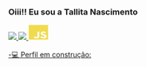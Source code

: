 ### Oiii!! Eu sou a Tallita Nascimento

<div>
  <a href="https://github.com/Talli-ns" >
  <img height='180em' src="https://github-readme-stats.vercel.app/api?username=talli-ns&show_icons=true&theme=dracula"/>
  <img height="180em" src="https://github-readme-stats.vercel.app/api/top-langs/?username=talli-ns&theme=dracula"/>
  <img aling="center" alt="Talli-js" height="30" width="40" src="https://raw.githubusercontent.com/devicons/devicon/master/icons/javascript/javascript-plain.svg">
</div>
<div style="display; inline-block"><br>
  -💻 Perfil em construção:
     
  
</div>

<!--
**Talli-ns/talli-ns** is a ✨ _special_ ✨ repository because its `README.md` (this file) appears on your GitHub profile.

Here are some ideas to get you started:

- 🔭 I’m currently working on ...
- 🌱 I’m currently learning ...
- 👯 I’m looking to collaborate on ...
- 🤔 I’m looking for help with ...
- 💬 Ask me about ...
- 📫 How to reach me: ...
- 😄 Pronouns: ...
- ⚡ Fun fact: ...
-->
